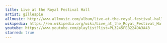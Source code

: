 ```yaml
---
title: Live at the Royal Festival Hall
artist: gillespie
allmusic: http://www.allmusic.com/album/live-at-the-royal-festival-hall-1989-mw0000268425
wikipedia: https://en.wikipedia.org/wiki/Live_at_the_Royal_Festival_Hall_%28Dizzy_Gillespie_album%29
youtube: https://www.youtube.com/playlist?list=PL3245FE8224DA3A43
starred: true
---
```

